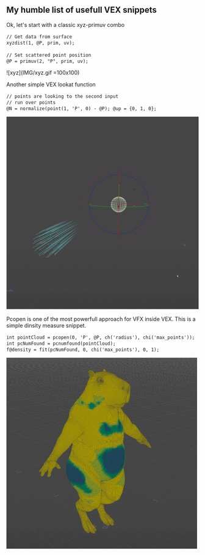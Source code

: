 
## My humble list of usefull VEX snippets


Ok, let's start with a classic xyz-primuv combo

```
// Get data from surface
xyzdist(1, @P, prim, uv);

// Set scattered point position
@P = primuv(2, "P", prim, uv);
```


![xyz](IMG/xyz.gif =100x100)


Another simple VEX lookat function

```
// points are looking to the second input 
// run over points 
@N = normalize(point(1, 'P', 0) - @P); @up = {0, 1, 0};
```

![lookat](IMG/Lookat.gif)


Pcopen is one of the most powerfull approach for VFX inside VEX. This is a simple dinsity measure snippet.

```
int pointCloud = pcopen(0, 'P', @P, ch('radius'), chi('max_points'));
int pcNumFound = pcnumfound(pointCloud);
f@density = fit(pcNumFound, 0, chi('max_points'), 0, 1);
```

![density](IMG/Density.gif)





